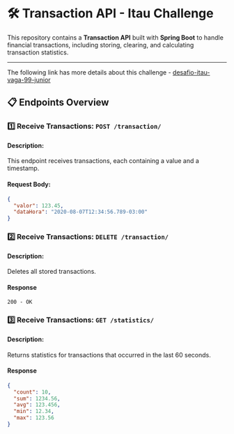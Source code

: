 # 🛠️ Transaction API - Itau Challenge

This repository contains a **Transaction API** built with **Spring Boot** to handle financial transactions, including storing, clearing, and calculating transaction statistics.

---

The following link has more details about this challenge - <a href="https://github.com/rafaellins-itau/desafio-itau-vaga-99-junior">desafio-itau-vaga-99-junior</a>
## 📋 Endpoints Overview

### 1️⃣ **Receive Transactions**: `POST /transaction/`
#### Description:
This endpoint receives transactions, each containing a value and a timestamp.

#### Request Body:
```json
{
  "valor": 123.45,
  "dataHora": "2020-08-07T12:34:56.789-03:00"
}
````

### 2️⃣ **Receive Transactions**: `DELETE /transaction/`
#### Description:
Deletes all stored transactions.

#### Response
````text
200 - OK
````

### 3️⃣ **Receive Transactions**: `GET /statistics/`
#### Description:
Returns statistics for transactions that occurred in the last 60 seconds.

#### Response
````json
{
  "count": 10,
  "sum": 1234.56,
  "avg": 123.456,
  "min": 12.34,
  "max": 123.56
}
````
